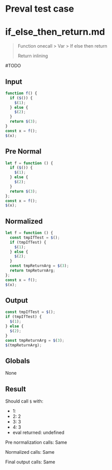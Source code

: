 # Preval test case

# if_else_then_return.md

> Function onecall > Var > If else then return
>
> Return inlining

#TODO

## Input

`````js filename=intro
function f() {
  if ($()) {
    $(1);
  } else {
    $(2);
  }
  return $(3);
}
const x = f();
$(x);
`````

## Pre Normal

`````js filename=intro
let f = function () {
  if ($()) {
    $(1);
  } else {
    $(2);
  }
  return $(3);
};
const x = f();
$(x);
`````

## Normalized

`````js filename=intro
let f = function () {
  const tmpIfTest = $();
  if (tmpIfTest) {
    $(1);
  } else {
    $(2);
  }
  const tmpReturnArg = $(3);
  return tmpReturnArg;
};
const x = f();
$(x);
`````

## Output

`````js filename=intro
const tmpIfTest = $();
if (tmpIfTest) {
  $(1);
} else {
  $(2);
}
const tmpReturnArg = $(3);
$(tmpReturnArg);
`````

## Globals

None

## Result

Should call `$` with:
 - 1: 
 - 2: 2
 - 3: 3
 - 4: 3
 - eval returned: undefined

Pre normalization calls: Same

Normalized calls: Same

Final output calls: Same
